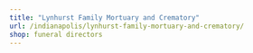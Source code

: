 ```yaml
---
title: "Lynhurst Family Mortuary and Crematory"
url: /indianapolis/lynhurst-family-mortuary-and-crematory/
shop: funeral directors
---
```

